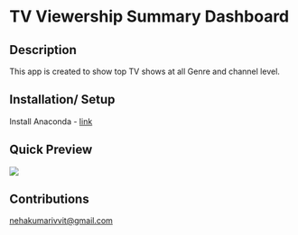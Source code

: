# TV Viewership Summary Dashboard

## Description
This app is created to show top TV shows at all Genre and channel level.
 
## Installation/ Setup
Install Anaconda - [link]([https://docs.anaconda.com/anaconda/install/](https://docs.anaconda.com/anaconda/install/))

## Quick Preview

![](https://github.com/nehak0601/TV_Viewership_Summary/blob/master/screenshots/top_tv_shows.gif?raw=true)

## Contributions
nehakumarivvit@gmail.com

